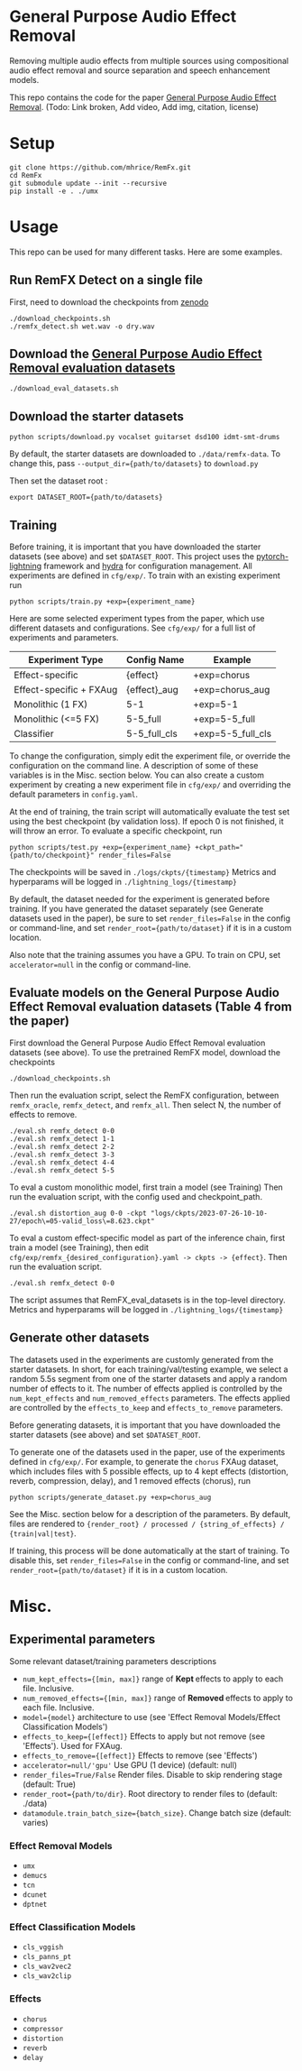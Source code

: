 # General Purpose Audio Effect Removal
Removing multiple audio effects from multiple sources using compositional audio effect removal and source separation and speech enhancement models.

This repo contains the code for the paper [General Purpose Audio Effect Removal](https://arxiv.org/abs/2110.00484). (Todo: Link broken, Add video, Add img, citation, license)


# Setup
```
git clone https://github.com/mhrice/RemFx.git
cd RemFx
git submodule update --init --recursive
pip install -e . ./umx
```
# Usage
This repo can be used for many different tasks. Here are some examples.
## Run RemFX Detect on a single file
First, need to download the checkpoints from [zenodo](https://zenodo.org/record/8179396)
```
./download_checkpoints.sh
./remfx_detect.sh wet.wav -o dry.wav
```
## Download the [General Purpose Audio Effect Removal evaluation datasets](https://zenodo.org/record/8187288)
```
./download_eval_datasets.sh
```

## Download the starter datasets
```
python scripts/download.py vocalset guitarset dsd100 idmt-smt-drums
```
By default, the starter datasets are downloaded to `./data/remfx-data`. To change this, pass `--output_dir={path/to/datasets}` to `download.py`

Then set the dataset root :
```
export DATASET_ROOT={path/to/datasets}
```

## Training
Before training, it is important that you have downloaded the starter datasets (see above) and set `$DATASET_ROOT`.
This project uses the [pytorch-lightning](https://www.pytorchlightning.ai/index.html) framework and [hydra](https://hydra.cc/) for configuration management. All experiments are defined in `cfg/exp/`. To train with an existing experiment run
```
python scripts/train.py +exp={experiment_name}
```

Here are some selected experiment types from the paper, which use different datasets and configurations. See `cfg/exp/` for a full list of experiments and parameters.

| Experiment Type         | Config Name  | Example           |
| ----------------------- | ------------ | ----------------- |
| Effect-specific         | {effect}     | +exp=chorus       |
| Effect-specific + FXAug | {effect}_aug | +exp=chorus_aug   |
| Monolithic (1 FX)       | 5-1          | +exp=5-1          |
| Monolithic (<=5 FX)     | 5-5_full     | +exp=5-5_full     |
| Classifier              | 5-5_full_cls | +exp=5-5_full_cls |

To change the configuration, simply edit the experiment file, or override the configuration on the command line. A description of some of these variables is in the Misc. section below.
You can also create a custom experiment by creating a new experiment file in `cfg/exp/` and overriding the default parameters in `config.yaml`.

At the end of training, the train script will automatically evaluate the test set using the best checkpoint (by validation loss). If epoch 0 is not finished, it will throw an error. To evaluate a specific checkpoint, run

```
python scripts/test.py +exp={experiment_name} +ckpt_path="{path/to/checkpoint}" render_files=False
```

The checkpoints will be saved in `./logs/ckpts/{timestamp}`
Metrics and hyperparams will be logged in `./lightning_logs/{timestamp}`

By default, the dataset needed for the experiment is generated before training.
If you have generated the dataset separately (see Generate datasets used in the paper), be sure to set `render_files=False` in the config or command-line, and set `render_root={path/to/dataset}` if it is in a custom location.

Also note that the training assumes you have a GPU. To train on CPU, set `accelerator=null` in the config or command-line.

## Evaluate models on the General Purpose Audio Effect Removal evaluation datasets (Table 4 from the paper)
First download the General Purpose Audio Effect Removal evaluation datasets (see above).
To use the pretrained RemFX model, download the checkpoints
```
./download_checkpoints.sh
```
Then run the evaluation script, select the RemFX configuration, between `remfx_oracle`, `remfx_detect`, and `remfx_all`. Then select N, the number of effects to remove.
```
./eval.sh remfx_detect 0-0
./eval.sh remfx_detect 1-1
./eval.sh remfx_detect 2-2
./eval.sh remfx_detect 3-3
./eval.sh remfx_detect 4-4
./eval.sh remfx_detect 5-5

```
To eval a custom monolithic model, first train a model (see Training)
Then run the evaluation script, with the config used and checkpoint_path.
```
./eval.sh distortion_aug 0-0 -ckpt "logs/ckpts/2023-07-26-10-10-27/epoch\=05-valid_loss\=8.623.ckpt"
```

To eval a custom effect-specific model as part of the inference chain, first train a model (see Training), then edit `cfg/exp/remfx_{desired_configuration}.yaml -> ckpts -> {effect}`.
Then run the evaluation script.
```
./eval.sh remfx_detect 0-0
```

The script assumes that RemFX_eval_datasets is in the top-level directory.
Metrics and hyperparams will be logged in `./lightning_logs/{timestamp}`

## Generate other datasets
The datasets used in the experiments are customly generated from the starter datasets. In short, for each training/val/testing example, we select a random 5.5s segment from one of the starter datasets and apply a random number of effects to it. The number of effects applied is controlled by the `num_kept_effects` and `num_removed_effects` parameters. The effects applied are controlled by the `effects_to_keep` and `effects_to_remove` parameters.

Before generating datasets, it is important that you have downloaded the starter datasets (see above) and set `$DATASET_ROOT`.

To generate one of the datasets used in the paper, use of the experiments defined in `cfg/exp/`.
For example, to generate the `chorus` FXAug dataset, which includes files with 5 possible effects, up to 4 kept effects (distortion, reverb, compression, delay), and 1 removed effects (chorus), run
```
python scripts/generate_dataset.py +exp=chorus_aug
```

See the Misc. section below for a description of the parameters.
By default, files are rendered to `{render_root} / processed / {string_of_effects} / {train|val|test}`.

If training, this process will be done automatically at the start of training. To disable this, set `render_files=False` in the config or command-line, and set `render_root={path/to/dataset}` if it is in a custom location.

# Misc.
## Experimental parameters
Some relevant dataset/training parameters descriptions
- `num_kept_effects={[min, max]}` range of <b> Kept </b> effects to apply to each file. Inclusive.
- `num_removed_effects={[min, max]}` range of <b> Removed </b> effects to apply to each file. Inclusive.
- `model={model}` architecture to use (see 'Effect Removal Models/Effect Classification Models')
- `effects_to_keep={[effect]}` Effects to apply but not remove (see 'Effects'). Used for FXAug.
- `effects_to_remove={[effect]}` Effects to remove (see 'Effects')
- `accelerator=null/'gpu'` Use GPU (1 device) (default: null)
- `render_files=True/False` Render files. Disable to skip rendering stage (default: True)
- `render_root={path/to/dir}`. Root directory to render files to (default: ./data)
- `datamodule.train_batch_size={batch_size}`. Change batch size (default: varies)

### Effect Removal Models
- `umx`
- `demucs`
- `tcn`
- `dcunet`
- `dptnet`

### Effect Classification Models
- `cls_vggish`
- `cls_panns_pt`
- `cls_wav2vec2`
- `cls_wav2clip`

### Effects
- `chorus`
- `compressor`
- `distortion`
- `reverb`
- `delay`

<!-- # DO WE NEED THIS?
## Evaluate RemFXwith a custom directory
Assumes directory is structured as
- root
    - clean
        - file1.wav
        - file2.wav
        - file3.wav
    - effected
        - file1.wav
        - file2.wav
        - file3.wav

First set the dataset root:
```
export DATASET_ROOT={path/to/datasets}
```

Then run
```
python scripts/chain_inference.py +exp=chain_inference_custom
``` -->
